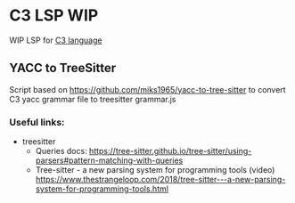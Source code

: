 # C3 LSP WIP
WIP LSP for [C3 language](https://github.com/c3lang/c3c)

## YACC to TreeSitter 
Script based on https://github.com/miks1965/yacc-to-tree-sitter to convert C3 yacc grammar file to treesitter grammar.js











### Useful links:
- treesitter
  - Queries docs: https://tree-sitter.github.io/tree-sitter/using-parsers#pattern-matching-with-queries
  - Tree-sitter - a new parsing system for programming tools (video) https://www.thestrangeloop.com/2018/tree-sitter---a-new-parsing-system-for-programming-tools.html